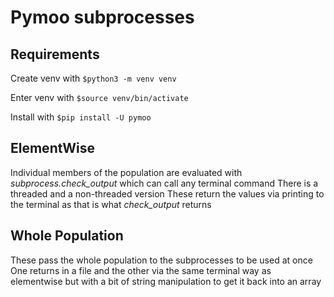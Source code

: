 # Pymoo subprocesses

## Requirements
Create venv with ```$python3 -m venv venv```

Enter venv with ```$source venv/bin/activate```

Install with ```$pip install -U pymoo```

## ElementWise
Individual members of the population are evaluated with _subprocess.check_output_ which can call any terminal command
There is a threaded and a non-threaded version
These return the values via printing to the terminal as that is what _check_output_ returns

## Whole Population
These pass the whole population to the subprocesses to be used at once
One returns in a file and the other via the same terminal way as elementwise but with a bit of string manipulation to get it back into an array
